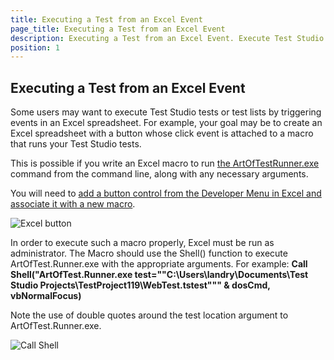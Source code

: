 ```yaml
---
title: Executing a Test from an Excel Event
page_title: Executing a Test from an Excel Event
description: Executing a Test from an Excel Event. Execute Test Studio tests or test lists by triggering events in an Excel spreadsheet
position: 1
---
```

## Executing a Test from an Excel Event

Some users may want to execute Test Studio tests or test lists by triggering events in an Excel spreadsheet. For example, your goal may be to create an Excel spreadsheet with a button whose click event is attached to a macro that runs your Test Studio tests.

This is possible if you write an Excel macro to run <a href="/features/test-runners/artoftest-runner" target="_blank">the ArtOfTestRunner.exe</a> command from the command line, along with any necessary arguments. 

You will need to <a href="https://support.office.com/en-us/article/Add-a-button-and-assign-a-macro-to-it-in-a-worksheet-d58edd7d-cb04-4964-bead-9c72c843a283?ui=en-US&rs=en-US&ad=US" target="_blank">add a button control from the Developer Menu in Excel and associate it with a new macro</a>.

![Excel button][1]

In order to execute such a macro properly, Excel must be run as administrator. The Macro should use the Shell() function to execute ArtOfTest.Runner.exe with the appropriate arguments. For example:
**Call Shell("ArtOfTest.Runner.exe test=""C:\Users\landry\Documents\Test Studio Projects\TestProject119\WebTest.tstest""" & dosCmd, vbNormalFocus)**
 
Note the use of double quotes around the test location argument to ArtOfTest.Runner.exe.


![Call Shell][2]

[1]: /img/knowledge-base/test-execution-kb/excel-event/fig1.png
[2]: /img/knowledge-base/test-execution-kb/excel-event/fig2.png